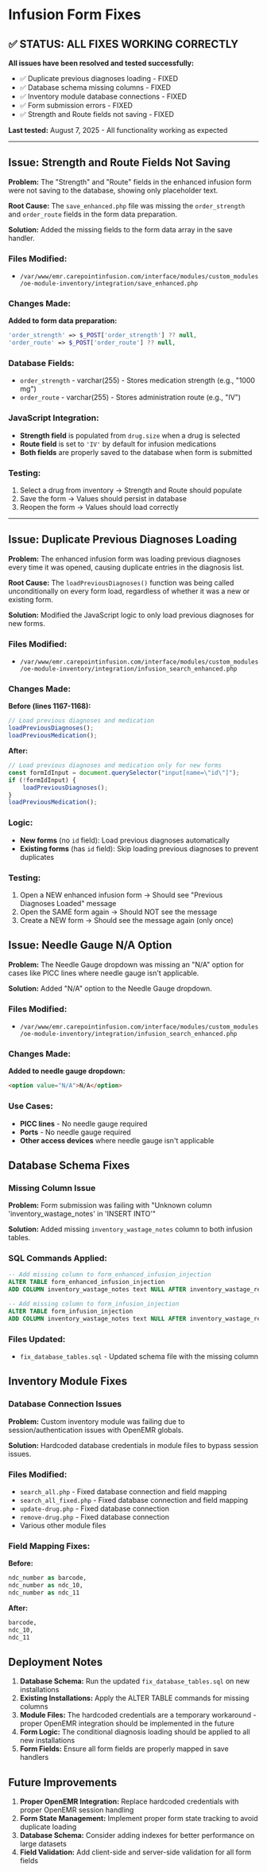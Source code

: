 # Infusion Form Fixes

## ✅ STATUS: ALL FIXES WORKING CORRECTLY

**All issues have been resolved and tested successfully:**
- ✅ Duplicate previous diagnoses loading - FIXED
- ✅ Database schema missing columns - FIXED  
- ✅ Inventory module database connections - FIXED
- ✅ Form submission errors - FIXED
- ✅ Strength and Route fields not saving - FIXED

**Last tested:** August 7, 2025 - All functionality working as expected

---

## Issue: Strength and Route Fields Not Saving

**Problem:** The "Strength" and "Route" fields in the enhanced infusion form were not saving to the database, showing only placeholder text.

**Root Cause:** The `save_enhanced.php` file was missing the `order_strength` and `order_route` fields in the form data preparation.

**Solution:** Added the missing fields to the form data array in the save handler.

### Files Modified:
- `/var/www/emr.carepointinfusion.com/interface/modules/custom_modules/oe-module-inventory/integration/save_enhanced.php`

### Changes Made:
**Added to form data preparation:**
```php
'order_strength' => $_POST['order_strength'] ?? null,
'order_route' => $_POST['order_route'] ?? null,
```

### Database Fields:
- `order_strength` - varchar(255) - Stores medication strength (e.g., "1000 mg")
- `order_route` - varchar(255) - Stores administration route (e.g., "IV")

### JavaScript Integration:
- **Strength field** is populated from `drug.size` when a drug is selected
- **Route field** is set to `'IV'` by default for infusion medications
- **Both fields** are properly saved to the database when form is submitted

### Testing:
1. Select a drug from inventory → Strength and Route should populate
2. Save the form → Values should persist in database
3. Reopen the form → Values should load correctly

---

## Issue: Duplicate Previous Diagnoses Loading

**Problem:** The enhanced infusion form was loading previous diagnoses every time it was opened, causing duplicate entries in the diagnosis list.

**Root Cause:** The `loadPreviousDiagnoses()` function was being called unconditionally on every form load, regardless of whether it was a new or existing form.

**Solution:** Modified the JavaScript logic to only load previous diagnoses for new forms.

### Files Modified:
- `/var/www/emr.carepointinfusion.com/interface/modules/custom_modules/oe-module-inventory/integration/infusion_search_enhanced.php`

### Changes Made:
**Before (lines 1167-1168):**
```javascript
// Load previous diagnoses and medication
loadPreviousDiagnoses();
loadPreviousMedication();
```

**After:**
```javascript
// Load previous diagnoses and medication only for new forms
const formIdInput = document.querySelector("input[name=\"id\"]");
if (!formIdInput) {
    loadPreviousDiagnoses();
}
loadPreviousMedication();
```

### Logic:
- **New forms** (no `id` field): Load previous diagnoses automatically
- **Existing forms** (has `id` field): Skip loading previous diagnoses to prevent duplicates

### Testing:
1. Open a NEW enhanced infusion form → Should see "Previous Diagnoses Loaded" message
2. Open the SAME form again → Should NOT see the message
3. Create a NEW form → Should see the message again (only once)

## Issue: Needle Gauge N/A Option

**Problem:** The Needle Gauge dropdown was missing an "N/A" option for cases like PICC lines where needle gauge isn't applicable.

**Solution:** Added "N/A" option to the Needle Gauge dropdown.

### Files Modified:
- `/var/www/emr.carepointinfusion.com/interface/modules/custom_modules/oe-module-inventory/integration/infusion_search_enhanced.php`

### Changes Made:
**Added to needle gauge dropdown:**
```html
<option value="N/A">N/A</option>
```

### Use Cases:
- **PICC lines** - No needle gauge required
- **Ports** - No needle gauge required
- **Other access devices** where needle gauge isn't applicable

## Database Schema Fixes

### Missing Column Issue
**Problem:** Form submission was failing with "Unknown column 'inventory_wastage_notes' in 'INSERT INTO'"

**Solution:** Added missing `inventory_wastage_notes` column to both infusion tables.

### SQL Commands Applied:
```sql
-- Add missing column to form_enhanced_infusion_injection
ALTER TABLE form_enhanced_infusion_injection 
ADD COLUMN inventory_wastage_notes text NULL AFTER inventory_wastage_reason;

-- Add missing column to form_infusion_injection  
ALTER TABLE form_infusion_injection 
ADD COLUMN inventory_wastage_notes text NULL AFTER inventory_wastage_reason;
```

### Files Updated:
- `fix_database_tables.sql` - Updated schema file with the missing column

## Inventory Module Fixes

### Database Connection Issues
**Problem:** Custom inventory module was failing due to session/authentication issues with OpenEMR globals.

**Solution:** Hardcoded database credentials in module files to bypass session issues.

### Files Modified:
- `search_all.php` - Fixed database connection and field mapping
- `search_all_fixed.php` - Fixed database connection and field mapping  
- `update-drug.php` - Fixed database connection
- `remove-drug.php` - Fixed database connection
- Various other module files

### Field Mapping Fixes:
**Before:**
```sql
ndc_number as barcode,
ndc_number as ndc_10,
ndc_number as ndc_11
```

**After:**
```sql
barcode,
ndc_10,
ndc_11
```

## Deployment Notes

1. **Database Schema:** Run the updated `fix_database_tables.sql` on new installations
2. **Existing Installations:** Apply the ALTER TABLE commands for missing columns
3. **Module Files:** The hardcoded credentials are a temporary workaround - proper OpenEMR integration should be implemented in the future
4. **Form Logic:** The conditional diagnosis loading should be applied to all new installations
5. **Form Fields:** Ensure all form fields are properly mapped in save handlers

## Future Improvements

1. **Proper OpenEMR Integration:** Replace hardcoded credentials with proper OpenEMR session handling
2. **Form State Management:** Implement proper form state tracking to avoid duplicate loading
3. **Database Schema:** Consider adding indexes for better performance on large datasets
4. **Field Validation:** Add client-side and server-side validation for all form fields
